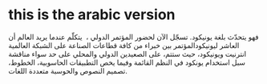 # this is the arabic version

عندما يريد العالم أن ‪يتكلّم ‬ ، فهو يتحدّث بلغة يونيكود. تسجّل الآن لحضور المؤتمر الدولي العاشر ليونيكودالمؤتمر بين خبراء من كافة قطاعات الصناعة على الشبكة العالمية انترنيت ويونيكود، حيث ستتم، على الصعيدين الدولي والمحلي على حد سواء مناقشة سبل استخدام يونكود في النظم القائمة وفيما يخص التطبيقات الحاسوبية، الخطوط، تصميم النصوص والحوسبة متعددة اللغات.

